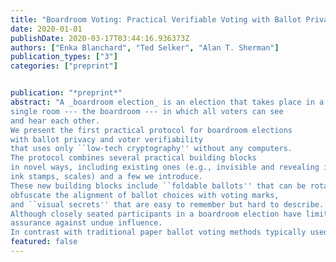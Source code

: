 ```yaml
---
title: "Boardroom Voting: Practical Verifiable Voting with Ballot Privacy Using Low-Tech Cryptography in a Single Room"
date: 2020-01-01
publishDate: 2020-03-17T03:44:16.936373Z
authors: ["Enka Blanchard", "Ted Selker", "Alan T. Sherman"]
publication_types: ["3"]
categories: ["preprint"]


publication: "*preprint*"
abstract: "A _boardroom election_ is an election that takes place in a 
single room --- the boardroom --- in which all voters can see 
and hear each other.
We present the first practical protocol for boardroom elections 
with ballot privacy and voter verifiability
that uses only ``low-tech cryptography'' without any computers.
The protocol combines several practical building blocks
in novel ways, including existing ones (e.g., invisible and revealing inks,
ink stamps, scales) and a few we introduce.
These new building blocks include ``foldable ballots'' that can be rotated to
obfuscate the alignment of ballot choices with voting marks,
and ``visual secrets'' that are easy to remember but hard to describe.
Although closely seated participants in a boardroom election have limited privacy, the protocol ensures that no one can  determine how any individual voted. Moreover, each voter can verify that their ballot was correctly cast, collected, and counted, without being able to  prove how they voted, providing 
assurance against undue influence.
In contrast with traditional paper ballot voting methods typically used in today's boardrooms, our protocol provides an alternative that offers higher outcome integrity and ballot privacy while remaining usable and paper based."
featured: false
---
```


